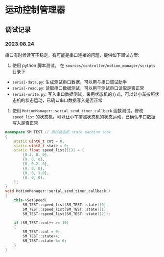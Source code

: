 # 运动控制管理器


## 调试记录

### 2023.08.24 

串口有时候读写不稳定，有可能是串口连接的问题，提供如下调试方案:

1. 使用 python 脚本测试。 在 `sources/controller/motion_manager/scripts` 目录下

- `serial-data.py`: 生成测试串口数据，可以用与串口调试助手
- `serial-read.py`: 读取串口数据测试，可以用于测试串口读取是否正常
- `serial-write.py`: 写入串口数据测试，采用状态机的方式，可以让小车按照状态机的状态运动，已确认串口数据写入是否正常

1. 使用 `MotionManager::serial_send_timer_callback` 函数测试。修改 `speed_list` 的状态机，可以让小车按照状态机的状态运动，已确认串口数据写入是否正常

```cpp
namespace SM_TEST // 测试状态机 state machine test
{
    static uint8_t cnt = 0;
    static uint8_t state = 0;
    static float speed_list[][3] = {
        {0.3, 0, 0},
        {0, 0, 0},
        {0, 0.2, 0},
        {0, 0, 0},
        {0, 0, 1.0},
        {0, 0, 0},
    };
}
void MotionManager::serial_send_timer_callback()
{
    this->SetSpeed(
        SM_TEST::speed_list[SM_TEST::state][0],
        SM_TEST::speed_list[SM_TEST::state][1],
        SM_TEST::speed_list[SM_TEST::state][2]);

    if (SM_TEST::cnt++ >= 10)
    {
        SM_TEST::cnt = 0;
        SM_TEST::state++;
        SM_TEST::state %= 6;
    }
}
```